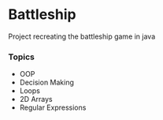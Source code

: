 <h1>Battleship</h1>
Project recreating the battleship game in java

<h3>Topics</h3>
<ul>
  <li>OOP</li>
  <li>Decision Making</li>
  <li>Loops</li>
  <li>2D Arrays</li>
  <li>Regular Expressions</li>
</ul>

